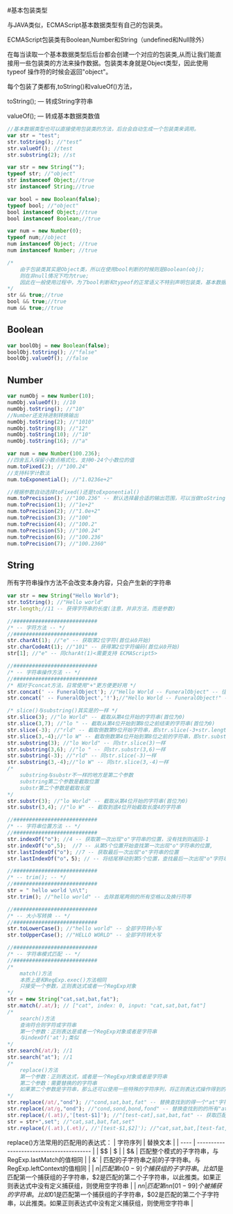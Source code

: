 #基本包装类型

与JAVA类似，ECMAScript基本数据类型有自己的包装类。

ECMAScript包装类有Boolean,Number和String（undefined和Null除外）

在每当读取一个基本数据类型后后台都会创建一个对应的包装类,从而让我们能直接用一些包装类的方法来操作数据。包装类本身就是Object类型，因此使用typeof 操作符的时候会返回"object"。

每个包装了类都有,toString()和valueOf()方法，

toString(); — 转成String字符串

valueOf(); — 转成基本数据类数值

```javascript
//基本数据类型也可以直接使用包装类的方法，后台会自动生成一个包装类来调用。
var str = "test";
str.toString(); //"test“
str.valueOf(); //test
str.substring(2); //st

var str = new String("");
typeof str; //"object"
str instanceof Object;//true
str instanceof String;//true

var bool = new Boolean(false);
typeof bool; //"object"
bool instanceof Object;//true
bool instanceof Boolean;//true

var num = new Number(0);
typeof num;//object
num instanceof Object; //true
num instanceof Number; //true

/*
	由于包装类其实是Object类，所以在使用bool判断的时候则是Boolean(obj);
	则在非null情况下均为true;
	因此在一般使用过程中，为了bool判断和typeof的正常语义不特别声明包装类，基本数据类也能直接使用包装类方法。
*/
str && true;//true
bool && true;//true
num && true;//true

```



## Boolean

```javascript
var boolObj = new Boolean(false);
boolObj.toString(); //"false"
boolObj.valueOf(); //false
```



## Number

```javascript
var numObj = new Number(10);
numObj.valueOf(); //10
numObj.toString(); //"10"
//Number还支持进制转换输出
numObj.toString(2); //"1010"
numObj.toString(8); //"12"
numObj.toString(10); //"10"
numObj.toString(16); //"a"

var num = new Number(100.236);
//四舍五入保留小数点格式化，支持0-24个小数位的值
num.toFixed(2); //"100.24"
//支持科学计数法
num.toExponential(); //"1.0236e+2"

//根据参数自动选择toFixed()还是toExponential()
num.toPrecision(); //"100.236" -- 默认选择最合适的输出范围，可以当做toString();
num.toPrecision(1); //"1e+2"
num.toPrecision(2); //"1.0e+2"
num.toPrecision(3); //"100"
num.toPrecision(4); //"100.2"
num.toPrecision(5); //"100.24"
num.toPrecision(6); //"100.236"
num.toPrecision(7); //"100.2360"

```



## String

所有字符串操作方法不会改变本身内容，只会产生新的字符串

```javascript
var str = new String("Hello World");
str.toString(); //"Hello world"
str.length;//11 -- 获得字符串的长度(注意，并非方法，而是参数)

//###########################
/* -- 字符方法 -- */
//###########################
str.charAt(1); //"e" -- 获取第2位字符(首位从0开始)
str.charCodeAt(1); //"101" -- 获得第2位字符编码(首位从0开始)
str[1]; //"e" -- 同charAt(1)<需要支持 ECMAScript5>

//###########################
/* -- 字符串操作方法 -- */
//###########################
/* 相对于concat方法，日常使用"+"更方便更好用 */
str.concat(' -- FuneralObject'); //"Hello World -- FuneralObject" -- 往后拼接字符串后生成一个新的字符串返回，str本身不变
str.concat(' -- FuneralObject','!');//"Hello World -- FuneralObject!" -- 同上，支持多个参数拼接

/* slice()与substring()其实是的一样 */
str.slice(3); //"lo World" -- 截取从第4位开始的字符串(首位为0)
str.slice(3,7); //"lo " -- 截取从第4位开始到第8位之前结束的字符串(首位为0)
str.slice(-3); //"rld" -- 截取倒数第9位开始字符串，即str.slice(-3+str.length);
str.slice(3,-4);//"lo W" -- 截取倒数第4位开始到第8位之前的字符串，即str.substr(3,-4+str.length);
str.substring(3); //"lo World" -- 同str.slice(3)一样
str.substring(3,6); //"lo " -- 同str.substr(3,6)一样
str.substring(-3); //"rld" -- 同str.slice(-3)一样
str.substring(3,-4);//"lo W" -- 同str.slice(3,-4)一样
/*
	substring与substr不一样的地方是第二个参数
	substring第二个参数是截取位置
	substr第二个参数是截取长度
*/
str.substr(3); //"lo World" -- 截取从第4位开始的字符串(首位为0)
str.substr(3,4); //"lo W" -- 截取到底4位开始截取长度4的字符串

//###########################
/* -- 字符串位置方法 -- */
//###########################
str.indexOf("o"); //4 -- 获取第一次出现"o"字符串的位置，没有找到则返回-1
str.indexOf("o",5);  //7 -- 从第5个位置开始查找第一次出现"o"字符串的位置,
str.lastIndexOf("o"); //7 -- 获取最后一次出现"o"字符串的位置
str.lastIndexOf("o"，5); // -- 将结尾移动到第5个位置，查找最后一次出现"o"字符串的位置

//###########################
/* -- trim(); -- */
//###########################
str = " hello world \n\t";
str.trim(); //"hello world" -- 去除首尾两侧的所有空格以及换行符等

//###########################
/* -- 大小写转换 -- */
//###########################
str.toLowerCase(); //"hello world" -- 全部字符转小写
str.toUpperCase(); //"HELLO WORLD" -- 全部字符转大写

//###########################
/* -- 字符串模式匹配 -- */
//###########################
/*
	match()方法
	本质上是和RegExp.exec()方法相同
	只接受一个参数，正则表达式或者一个RegExp对象
*/
str = new String("cat,sat,bat,fat");
str.match(/.at/); // ["cat", index: 0, input: "cat,sat,bat,fat"]
/*
	search()方法
	查询符合则字符或字符串
	第一个参数：正则表达是或者一个RegExp对象或者是字符串
	与indexOf('at');类似
*/
str.search(/at/); //1
str.search("at"); //1
/*
	replace()方法
	第一个参数：正则表达式，或者是一个RegExp对象或者是字符串
	第二个参数：需要替换的的字符串
	如果第二个参数是字符串，那么还可以使用一些特殊的字符序列，将正则表达式操作得到的值插入到结果字符串中。
*/
str.replace(/at/,"ond"); //"cond,sat,bat,fat" -- 替换查找到的得一个"at"字符串
str.replace(/at/g,"ond"); //"cond,sond,bond,fond" -- 替换查找到的的所有"at"字符串
str.replace(/(.at)/,'[test-$1]'); //"[test-cat],sat,bat,fat" -- 获取匹配的第一个.at字符串，并使值替换后还插入$1的占位符中
str = str+",set"; //"cat,sat,bat,fat,set"
str.replace(/(.at),(.et)/, //'[test-$1,$2]'); //"cat,sat,bat,[test-fat,set]"
```

replace()方法常用的匹配用的表达式：
| 字符序列 | 替换文本                                     |
| ---- | ---------------------------------------- |
| $$   | $                                        |
| $&   | 匹配整个模式的子字符串，与RegExp.lastMatch的值相同        |
| &`   | 匹配的子字符串之前的子字符串。与RegExp.leftContext的值相同   |
| $n   | 匹配第n[0-9]个捕获组的子字符串。比如$1是匹配第一个捕获组的子字符串，$2是匹配的第二个子字符串，以此推类。如果正则表达式中没有定义捕获组，则使用空字符串 |
| $nn  | 匹配第nn[01-99]个被捕获的字符串。比如$01是匹配第一个捕获组的子字符串，$02是匹配的第二个子字符串，以此推类。如果正则表达式中没有定义捕获组，则使用空字符串 |

